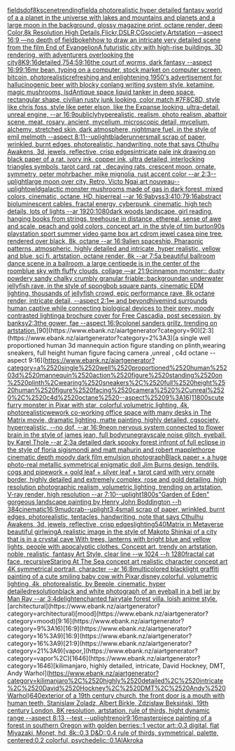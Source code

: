 [fields](https://www.ebank.nz/aiartgenerator?category=fields)[dof](https://www.ebank.nz/aiartgenerator?category=dof)[8k](https://www.ebank.nz/aiartgenerator?category=8k)[scene](https://www.ebank.nz/aiartgenerator?category=scene)[trending](https://www.ebank.nz/aiartgenerator?category=trending)[field](https://www.ebank.nz/aiartgenerator?category=field)[a photorealistic hyper detailed fantasy world of a a planet in the universe with lakes and mountains and planets and  a large moon in the background, glossy magazine print, octane render, deep Color,8k Resolution,High Details,Flickr,DSLR,CGsociety,Artstation —aspect 16:9 —no depth of field](https://www.ebank.nz/aiartgenerator?category=a%2520photorealistic%2520hyper%2520detailed%2520fantasy%2520world%2520of%2520a%2520a%2520planet%2520in%2520the%2520universe%2520with%2520lakes%2520and%2520mountains%2520and%2520planets%2520and%2520%2520a%2520large%2520moon%2520in%2520the%2520background%2C%2520glossy%2520magazine%2520print%2C%2520octane%2520render%2C%2520deep%2520Color%2C8k%2520Resolution%2CHigh%2520Details%2CFlickr%2CDSLR%2CCGsociety%2CArtstation%2520%E2%80%94aspect%252016%3A9%2520%E2%80%94no%2520depth%2520of%2520field)[bokeh](https://www.ebank.nz/aiartgenerator?category=bokeh)[how to draw an intricate very detailed scene from the film End of Evangelion](https://www.ebank.nz/aiartgenerator?category=how%2520to%2520draw%2520an%2520intricate%2520very%2520detailed%2520scene%2520from%2520the%2520film%2520End%2520of%2520Evangelion)[A futuristic city with high-rise buildings, 3D rendering, with adventurers overlooking the city](https://www.ebank.nz/aiartgenerator?category=A%2520futuristic%2520city%2520with%2520high-rise%2520buildings%2C%25203D%2520rendering%2C%2520with%2520adventurers%2520overlooking%2520the%2520city)[8K](https://www.ebank.nz/aiartgenerator?category=8K)[9:16](https://www.ebank.nz/aiartgenerator?category=9%3A16)[detailed,](https://www.ebank.nz/aiartgenerator?category=detailed%2C)[75](https://www.ebank.nz/aiartgenerator?category=75)[4:5](https://www.ebank.nz/aiartgenerator?category=4%3A5)[9:16](https://www.ebank.nz/aiartgenerator?category=9%3A16)[the court of worms, dark fantasy --aspect 16:9](https://www.ebank.nz/aiartgenerator?category=the%2520court%2520of%2520worms%2C%2520dark%2520fantasy%2520--aspect%252016%3A9)[9:16](https://www.ebank.nz/aiartgenerator?category=9%3A16)[mr bean, typing on a computer, stock market on computer screen, bitcoin, photorealistic](https://www.ebank.nz/aiartgenerator?category=mr%2520bean%2C%2520typing%2520on%2520a%2520computer%2C%2520stock%2520market%2520on%2520computer%2520screen%2C%2520bitcoin%2C%2520photorealistic)[refreshing and enlightening 1950's advertisement for hallucinogenic beer  with blocky conlang writing system style, ketamine, magic mushrooms, lsd](https://www.ebank.nz/aiartgenerator?category=refreshing%2520and%2520enlightening%25201950%27s%2520advertisement%2520for%2520hallucinogenic%2520beer%2520%2520with%2520blocky%2520conlang%2520writing%2520system%2520style%2C%2520ketamine%2C%2520magic%2520mushrooms%2C%2520lsd)[Antique space liquid tanker in deep space, rectangular shape, civilian rusty junk looking, color match  #7F8C8D, style like chris foss, style like peter elson, like the Expanse looking, ultra-detail, unreal engine, --ar 16:9](https://www.ebank.nz/aiartgenerator?category=Antique%2520space%2520liquid%2520tanker%2520in%2520deep%2520space%2C%2520rectangular%2520shape%2C%2520civilian%2520rusty%2520junk%2520looking%2C%2520color%2520match%2520%2520%237F8C8D%2C%2520style%2520like%2520chris%2520foss%2C%2520style%2520like%2520peter%2520elson%2C%2520like%2520the%2520Expanse%2520looking%2C%2520ultra-detail%2C%2520unreal%2520engine%2C%2520--ar%252016%3A9)[publicly](https://www.ebank.nz/aiartgenerator?category=publicly)[hyperealistic, realism, photo realism, abattoir scene, meat, rosary, ancient, mycelium, microscopic detail, mycelium, alchemy, stretched skin, dark atmosphere, nightmare fuel, in the style of emil melmoth --aspect 8:11](https://www.ebank.nz/aiartgenerator?category=hyperealistic%2C%2520realism%2C%2520photo%2520realism%2C%2520abattoir%2520scene%2C%2520meat%2C%2520rosary%2C%2520ancient%2C%2520mycelium%2C%2520microscopic%2520detail%2C%2520mycelium%2C%2520alchemy%2C%2520stretched%2520skin%2C%2520dark%2520atmosphere%2C%2520nightmare%2520fuel%2C%2520in%2520the%2520style%2520of%2520emil%2520melmoth%2520--aspect%25208%3A11)[--uplight](https://www.ebank.nz/aiartgenerator?category=--uplight)[bladerunner](https://www.ebank.nz/aiartgenerator?category=bladerunner)[small scrap of paper, wrinkled, burnt edges, photorealistic, handwriting, note that says Cthulhu Awakens, 3d, jewels, reflective, crisp edges](https://www.ebank.nz/aiartgenerator?category=small%2520scrap%2520of%2520paper%2C%2520wrinkled%2C%2520burnt%2520edges%2C%2520photorealistic%2C%2520handwriting%2C%2520note%2520that%2520says%2520Cthulhu%2520Awakens%2C%25203d%2C%2520jewels%2C%2520reflective%2C%2520crisp%2520edges)[intricate pale ink drawing on black paper of a rat, ivory ink, copper ink, ultra detailed, interlocking triangles symbols, tarot card, rat , decaying rats, crescent moon, ornate, symmetry, peter mohrbacher, mike mignolia, rust accent color --ar 2:3](https://www.ebank.nz/aiartgenerator?category=intricate%2520pale%2520ink%2520drawing%2520on%2520black%2520paper%2520of%2520a%2520rat%2C%2520ivory%2520ink%2C%2520copper%2520ink%2C%2520ultra%2520detailed%2C%2520interlocking%2520triangles%2520symbols%2C%2520tarot%2520card%2C%2520rat%2520%2C%2520decaying%2520rats%2C%2520crescent%2520moon%2C%2520ornate%2C%2520symmetry%2C%2520peter%2520mohrbacher%2C%2520mike%2520mignolia%2C%2520rust%2520accent%2520color%2520--ar%25202%3A3)[--uplight](https://www.ebank.nz/aiartgenerator?category=--uplight)[large moon over city, Retro, Victo Ngai art nouveau](https://www.ebank.nz/aiartgenerator?category=large%2520moon%2520over%2520city%2C%2520Retro%2C%2520Victo%2520Ngai%2520art%2520nouveau)[--uplight](https://www.ebank.nz/aiartgenerator?category=--uplight)[owld](https://www.ebank.nz/aiartgenerator?category=owld)[galactic monster mushrooms made of gas in dark forest, mixed colors, cinematic, octane, HD, hiperreal --ar 16:9](https://www.ebank.nz/aiartgenerator?category=galactic%2520monster%2520mushrooms%2520made%2520of%2520gas%2520in%2520dark%2520forest%2C%2520mixed%2520colors%2C%2520cinematic%2C%2520octane%2C%2520HD%2C%2520hiperreal%2520--ar%252016%3A9)[abyss](https://www.ebank.nz/aiartgenerator?category=abyss)[3:4](https://www.ebank.nz/aiartgenerator?category=3%3A4)[10:7](https://www.ebank.nz/aiartgenerator?category=10%3A7)[9:16](https://www.ebank.nz/aiartgenerator?category=9%3A16)[abstract bioluminescent cables, fractal energy, cyberpunk, cinematic, high tech details,  lots of lights --ar 1920:1080](https://www.ebank.nz/aiartgenerator?category=abstract%2520bioluminescent%2520cables%2C%2520fractal%2520energy%2C%2520cyberpunk%2C%2520cinematic%2C%2520high%2520tech%2520details%2C%2520%2520lots%2520of%2520lights%2520--ar%25201920%3A1080)[dark woods landscape, girl reading, hanging books from strings, treehouse in distance, ethereal, sense of awe and scale, peach and gold colors, concept art, in the style of tim burton](https://www.ebank.nz/aiartgenerator?category=dark%2520woods%2520landscape%2C%2520girl%2520reading%2C%2520hanging%2520books%2520from%2520strings%2C%2520treehouse%2520in%2520distance%2C%2520ethereal%2C%2520sense%2520of%2520awe%2520and%2520scale%2C%2520peach%2520and%2520gold%2520colors%2C%2520concept%2520art%2C%2520in%2520the%2520style%2520of%2520tim%2520burton)[90s playstation sport summer video game box art cdrom jewel case](https://www.ebank.nz/aiartgenerator?category=90s%2520playstation%2520sport%2520summer%2520video%2520game%2520box%2520art%2520cdrom%2520jewel%2520case)[a pine tree, rendered over black, 8k, octane --ar 16:9](https://www.ebank.nz/aiartgenerator?category=a%2520pine%2520tree%2C%2520rendered%2520over%2520black%2C%25208k%2C%2520octane%2520--ar%252016%3A9)[alien spaceship, Pharaonic patterns, atmospheric, highly detailed and intricate, hyper realistic, yellow and blue, sci fi, artstation, octane render, 8k --ar 7:5](https://www.ebank.nz/aiartgenerator?category=alien%2520spaceship%2C%2520Pharaonic%2520patterns%2C%2520atmospheric%2C%2520highly%2520detailed%2520and%2520intricate%2C%2520hyper%2520realistic%2C%2520yellow%2520and%2520blue%2C%2520sci%2520fi%2C%2520artstation%2C%2520octane%2520render%2C%25208k%2520--ar%25207%3A5)[a beautiful ballroom dance scene in a ballroom, a large centipede is in the center of the room](https://www.ebank.nz/aiartgenerator?category=a%2520beautiful%2520ballroom%2520dance%2520scene%2520in%2520a%2520ballroom%2C%2520a%2520large%2520centipede%2520is%2520in%2520the%2520center%2520of%2520the%2520room)[blue sky with fluffy clouds, collage —ar 21:9](https://www.ebank.nz/aiartgenerator?category=blue%2520sky%2520with%2520fluffy%2520clouds%2C%2520collage%2520%E2%80%94ar%252021%3A9)[cinnamon monster::  dusty powdery sandy chalky crumbly granular friable::](https://www.ebank.nz/aiartgenerator?category=cinnamon%2520monster%3A%3A%2520%2520dusty%2520powdery%2520sandy%2520chalky%2520crumbly%2520granular%2520friable%3A%3A)[background](https://www.ebank.nz/aiartgenerator?category=background)[an underwater jellyfish rave, in the style of spongbob square pants, cinematic EDM lighting, thousands of jellyfish crowd, epic performance rave, 8k octane render, intricate detail, --aspect 2:1](https://www.ebank.nz/aiartgenerator?category=an%2520underwater%2520jellyfish%2520rave%2C%2520in%2520the%2520style%2520of%2520spongbob%2520square%2520pants%2C%2520cinematic%2520EDM%2520lighting%2C%2520thousands%2520of%2520jellyfish%2520crowd%2C%2520epic%2520performance%2520rave%2C%25208k%2520octane%2520render%2C%2520intricate%2520detail%2C%2520--aspect%25202%3A1)[∞ and beyond](https://www.ebank.nz/aiartgenerator?category=%E2%88%9E%2520and%2520beyond)[hivemind surrounds human captive while connecting biological devices to their prey, moody contrasted lighting](https://www.ebank.nz/aiartgenerator?category=hivemind%2520surrounds%2520human%2520captive%2520while%2520connecting%2520biological%2520devices%2520to%2520their%2520prey%2C%2520moody%2520contrasted%2520lighting)[a brochure cover for Free Cascadia, post secession, by banksy](https://www.ebank.nz/aiartgenerator?category=a%2520brochure%2520cover%2520for%2520Free%2520Cascadia%2C%2520post%2520secession%2C%2520by%2520banksy)[2:3](https://www.ebank.nz/aiartgenerator?category=2%3A3)[the gower, fae --aspect 16:9](https://www.ebank.nz/aiartgenerator?category=the%2520gower%2C%2520fae%2520--aspect%252016%3A9)[colonel sanders grillz. trending on artstation.](https://www.ebank.nz/aiartgenerator?category=colonel%2520sanders%2520grillz.%2520trending%2520on%2520artstation.)[90](https://www.ebank.nz/aiartgenerator?category=90)[2:3](https://www.ebank.nz/aiartgenerator?category=2%3A3)[a single well proportioned human 3d mannequin action figure standing on plinth,wearing sneakers, full height human figure facing camera ,unreal , c4d octane --aspect 9:16](https://www.ebank.nz/aiartgenerator?category=a%2520single%2520well%2520proportioned%2520human%25203d%2520mannequin%2520action%2520figure%2520standing%2520on%2520plinth%2Cwearing%2520sneakers%2C%2520full%2520height%2520human%2520figure%2520facing%2520camera%2520%2Cunreal%2520%2C%2520c4d%2520octane%2520--aspect%25209%3A16)[1](https://www.ebank.nz/aiartgenerator?category=1)[1800s](https://www.ebank.nz/aiartgenerator?category=1800s)[cute furry monster in Pixar with star, colorful,volumetric lighting, 4k, photorealistic](https://www.ebank.nz/aiartgenerator?category=cute%2520furry%2520monster%2520in%2520Pixar%2520with%2520star%2C%2520colorful%2Cvolumetric%2520lighting%2C%25204k%2C%2520photorealistic)[wework co-working office space with many desks in The Matrix movie, dramatic lighting, matte painting, highly detailed, cgsociety, hyperrealistic, --no dof, --ar 16:9](https://www.ebank.nz/aiartgenerator?category=wework%2520co-working%2520office%2520space%2520with%2520many%2520desks%2520in%2520The%2520Matrix%2520movie%2C%2520dramatic%2520lighting%2C%2520matte%2520painting%2C%2520highly%2520detailed%2C%2520cgsociety%2C%2520hyperrealistic%2C%2520--no%2520dof%2C%2520--ar%252016%3A9)[neon nervous system connected to flower brain in the style of james jean, full body](https://www.ebank.nz/aiartgenerator?category=neon%2520nervous%2520system%2520connected%2520to%2520flower%2520brain%2520in%2520the%2520style%2520of%2520james%2520jean%2C%2520full%2520body)[rune](https://www.ebank.nz/aiartgenerator?category=rune)[grayscale noise glitch, eyeball, by Karel Thole --ar 2:3](https://www.ebank.nz/aiartgenerator?category=grayscale%2520noise%2520glitch%2C%2520eyeball%2C%2520by%2520Karel%2520Thole%2520--ar%25202%3A3)[a detailed dark spooky forest infront of full eclipse in the style of floria sigismondi and matt mahurin and robert mapplethorpe cinematic depth moody dark film emulsion photograph](https://www.ebank.nz/aiartgenerator?category=a%2520detailed%2520dark%2520spooky%2520forest%2520infront%2520of%2520full%2520eclipse%2520in%2520the%2520style%2520of%2520floria%2520sigismondi%2520and%2520matt%2520mahurin%2520and%2520robert%2520mapplethorpe%2520cinematic%2520depth%2520moody%2520dark%2520film%2520emulsion%2520photograph)[Black paper + a huge photo-real metallic symmetrical enigmatic doll Jim Burns design, tendrils, cogs and pipework + gold leaf + silver leaf + tarot card with very ornate border,  highly detailed and extremely complex, rose and gold detailing, high resolution photographic realism, volumetric lighting, trending on artstation, V-ray render, high resolution --ar 7:10](https://www.ebank.nz/aiartgenerator?category=Black%2520paper%2520%2B%2520a%2520huge%2520photo-real%2520metallic%2520symmetrical%2520enigmatic%2520doll%2520Jim%2520Burns%2520design%2C%2520tendrils%2C%2520cogs%2520and%2520pipework%2520%2B%2520gold%2520leaf%2520%2B%2520silver%2520leaf%2520%2B%2520tarot%2520card%2520with%2520very%2520ornate%2520border%2C%2520%2520highly%2520detailed%2520and%2520extremely%2520complex%2C%2520rose%2520and%2520gold%2520detailing%2C%2520high%2520resolution%2520photographic%2520realism%2C%2520volumetric%2520lighting%2C%2520trending%2520on%2520artstation%2C%2520V-ray%2520render%2C%2520high%2520resolution%2520--ar%25207%3A10)[--uplight](https://www.ebank.nz/aiartgenerator?category=--uplight)[1800s](https://www.ebank.nz/aiartgenerator?category=1800s)["Garden of Eden" gorgeous landscape painting by Henry John Boddington --h 384](https://www.ebank.nz/aiartgenerator?category=%22Garden%2520of%2520Eden%22%2520gorgeous%2520landscape%2520painting%2520by%2520Henry%2520John%2520Boddington%2520--h%2520384)[cinematic](https://www.ebank.nz/aiartgenerator?category=cinematic)[16:9](https://www.ebank.nz/aiartgenerator?category=16%3A9)[mudcrab](https://www.ebank.nz/aiartgenerator?category=mudcrab)[--uplight](https://www.ebank.nz/aiartgenerator?category=--uplight)[3:4](https://www.ebank.nz/aiartgenerator?category=3%3A4)[small scrap of paper, wrinkled, burnt edges, photorealistic, tentacles, handwriting, note that says Cthulhu Awakens, 3d, jewels, reflective, crisp edges](https://www.ebank.nz/aiartgenerator?category=small%2520scrap%2520of%2520paper%2C%2520wrinkled%2C%2520burnt%2520edges%2C%2520photorealistic%2C%2520tentacles%2C%2520handwriting%2C%2520note%2520that%2520says%2520Cthulhu%2520Awakens%2C%25203d%2C%2520jewels%2C%2520reflective%2C%2520crisp%2520edges)[lighting](https://www.ebank.nz/aiartgenerator?category=lighting)[540](https://www.ebank.nz/aiartgenerator?category=540)[Matrix in Metaverse beautiful girl](https://www.ebank.nz/aiartgenerator?category=Matrix%2520in%2520Metaverse%2520beautiful%2520girl)[wing](https://www.ebank.nz/aiartgenerator?category=wing)[A realistic image in the style of Makoto Shinkai of a city that is in a crystal cave With trees, lanterns with bright blue and yellow lights, people with apocalyptic clothes. Concept art, trendy on artstation, noble, realistic, fantasy Art Style, clear line  --w 1024  --h 1280](https://www.ebank.nz/aiartgenerator?category=A%2520realistic%2520image%2520in%2520the%2520style%2520of%2520Makoto%2520Shinkai%2520of%2520a%2520city%2520that%2520is%2520in%2520a%2520crystal%2520cave%2520With%2520trees%2C%2520lanterns%2520with%2520bright%2520blue%2520and%2520yellow%2520lights%2C%2520people%2520with%2520apocalyptic%2520clothes.%2520Concept%2520art%2C%2520trendy%2520on%2520artstation%2C%2520noble%2C%2520realistic%2C%2520fantasy%2520Art%2520Style%2C%2520clear%2520line%2520%2520--w%25201024%2520%2520--h%25201280)[fractal cat face, recursive](https://www.ebank.nz/aiartgenerator?category=fractal%2520cat%2520face%2C%2520recursive)[Staring At The Sea concept art realistic character concept art 4K symmetrical portrait, character --ar 16:8](https://www.ebank.nz/aiartgenerator?category=Staring%2520At%2520The%2520Sea%2520concept%2520art%2520realistic%2520character%2520concept%2520art%25204K%2520symmetrical%2520portrait%2C%2520character%2520--ar%252016%3A8)[multicolored blacklight graffiti painting of a cute smiling baby cow with Pixar,disney,colorful, volumetric lighting, 4k, photorealistic, by Beeple, cinematic, hyper detailed](https://www.ebank.nz/aiartgenerator?category=multicolored%2520blacklight%2520graffiti%2520painting%2520of%2520a%2520cute%2520smiling%2520baby%2520cow%2520with%2520Pixar%2Cdisney%2Ccolorful%2C%2520volumetric%2520lighting%2C%25204k%2C%2520photorealistic%2C%2520by%2520Beeple%2C%2520cinematic%2C%2520hyper%2520detailed)[resolution](https://www.ebank.nz/aiartgenerator?category=resolution)[black and white photograph of an eyeball in a bell jar by Man Ray --ar 3:4](https://www.ebank.nz/aiartgenerator?category=black%2520and%2520white%2520photograph%2520of%2520an%2520eyeball%2520in%2520a%2520bell%2520jar%2520by%2520Man%2520Ray%2520--ar%25203%3A4)[delight](https://www.ebank.nz/aiartgenerator?category=delight)[enchanted fairytale forest villa. loish anime style.](https://www.ebank.nz/aiartgenerator?category=enchanted%2520fairytale%2520forest%2520villa.%2520loish%2520anime%2520style.)[architectural](https://www.ebank.nz/aiartgenerator?category=architectural)[mood](https://www.ebank.nz/aiartgenerator?category=mood)[9:16](https://www.ebank.nz/aiartgenerator?category=9%3A16)[16:9](https://www.ebank.nz/aiartgenerator?category=16%3A9)[16:9](https://www.ebank.nz/aiartgenerator?category=16%3A9)[21:9](https://www.ebank.nz/aiartgenerator?category=21%3A9)[vapor,](https://www.ebank.nz/aiartgenerator?category=vapor%2C)[1646](https://www.ebank.nz/aiartgenerator?category=1646)[kilimanjaro, highly detailed, intricate, David Hockney, DMT, Andy Warhol](https://www.ebank.nz/aiartgenerator?category=kilimanjaro%2C%2520highly%2520detailed%2C%2520intricate%2C%2520David%2520Hockney%2C%2520DMT%2C%2520Andy%2520Warhol)[640](https://www.ebank.nz/aiartgenerator?category=640)[exterior of a 19th century church, the front door is a mouth with human teeth, Stanislaw Zoladz, Albert Birkle, Zdzisław Beksiński, 19th century London, 8K resolution, artstation, rule of thirds, hight dynamic range --aspect 8:13 --test --uplight](https://www.ebank.nz/aiartgenerator?category=exterior%2520of%2520a%252019th%2520century%2520church%2C%2520the%2520front%2520door%2520is%2520a%2520mouth%2520with%2520human%2520teeth%2C%2520Stanislaw%2520Zoladz%2C%2520Albert%2520Birkle%2C%2520Zdzis%C5%82aw%2520Beksi%C5%84ski%2C%252019th%2520century%2520London%2C%25208K%2520resolution%2C%2520artstation%2C%2520rule%2520of%2520thirds%2C%2520hight%2520dynamic%2520range%2520--aspect%25208%3A13%2520--test%2520--uplight)[renoir](https://www.ebank.nz/aiartgenerator?category=renoir)[9:16](https://www.ebank.nz/aiartgenerator?category=9%3A16)[masterpiece painting of a forest in southern Oregon with golden berries::1 vector art::0.3 digital, flat Miyazaki, Monet, hd, 8k::0.3 D&D::0.4 rule of thirds, symmetrical, palette, centered:0.2 colorful, psychedelic::0.1](https://www.ebank.nz/aiartgenerator?category=masterpiece%2520painting%2520of%2520a%2520forest%2520in%2520southern%2520Oregon%2520with%2520golden%2520berries%3A%3A1%2520vector%2520art%3A%3A0.3%2520digital%2C%2520flat%2520Miyazaki%2C%2520Monet%2C%2520hd%2C%25208k%3A%3A0.3%2520D%26D%3A%3A0.4%2520rule%2520of%2520thirds%2C%2520symmetrical%2C%2520palette%2C%2520centered%3A0.2%2520colorful%2C%2520psychedelic%3A%3A0.1)[AlAkroka](https://www.ebank.nz/aiartgenerator?category=AlAkroka)